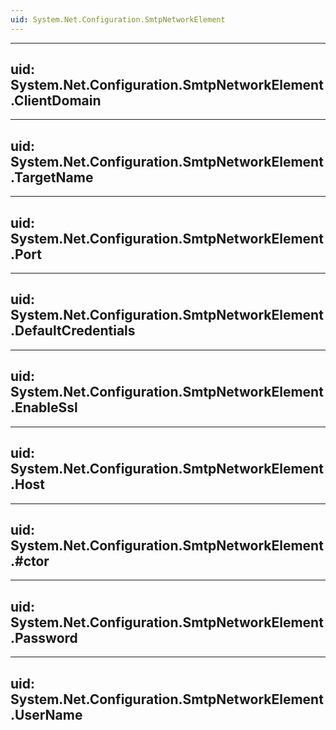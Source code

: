 ```yaml
---
uid: System.Net.Configuration.SmtpNetworkElement
---
```


---
uid: System.Net.Configuration.SmtpNetworkElement.ClientDomain
---

---
uid: System.Net.Configuration.SmtpNetworkElement.TargetName
---

---
uid: System.Net.Configuration.SmtpNetworkElement.Port
---

---
uid: System.Net.Configuration.SmtpNetworkElement.DefaultCredentials
---

---
uid: System.Net.Configuration.SmtpNetworkElement.EnableSsl
---

---
uid: System.Net.Configuration.SmtpNetworkElement.Host
---

---
uid: System.Net.Configuration.SmtpNetworkElement.#ctor
---

---
uid: System.Net.Configuration.SmtpNetworkElement.Password
---

---
uid: System.Net.Configuration.SmtpNetworkElement.UserName
---
